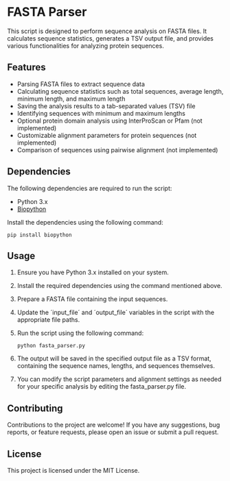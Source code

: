 # FASTA Parser

This script is designed to perform sequence analysis on FASTA files. It calculates sequence statistics, generates a TSV output file, and provides various functionalities for analyzing protein sequences.

## Features

- Parsing FASTA files to extract sequence data
- Calculating sequence statistics such as total sequences, average length, minimum length, and maximum length
- Saving the analysis results to a tab-separated values (TSV) file
- Identifying sequences with minimum and maximum lengths
- Optional protein domain analysis using InterProScan or Pfam (not implemented)
- Customizable alignment parameters for protein sequences (not implemented)
- Comparison of sequences using pairwise alignment (not implemented)

## Dependencies

The following dependencies are required to run the script:

- Python 3.x
- [Biopython](https://biopython.org/)

Install the dependencies using the following command:

```shell
pip install biopython
```


## Usage

1. Ensure you have Python 3.x installed on your system.
2. Install the required dependencies using the command mentioned above.
3. Prepare a FASTA file containing the input sequences.
4. Update the ´input_file´ and ´output_file´ variables in the script with the appropriate file paths.
5. Run the script using the following command:

   ```shell
   python fasta_parser.py

6. The output will be saved in the specified output file as a TSV format, containing the sequence names, lengths, and sequences themselves.
7. You can modify the script parameters and alignment settings as needed for your specific analysis by editing the fasta_parser.py file.

## Contributing
Contributions to the project are welcome! If you have any suggestions, bug reports, or feature requests, please open an issue or submit a pull request.

## License
This project is licensed under the MIT License.

